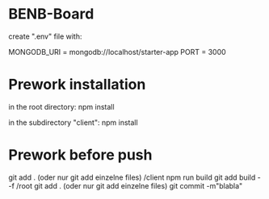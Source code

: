 # BENB-Board

create ".env" file with:

MONGODB_URI = mongodb://localhost/starter-app
PORT = 3000

# Prework installation
in the root directory:
npm install

in the subdirectory "client":
npm install

# Prework before push
git add .  (oder nur git add einzelne files)
/client
  npm run build
  git add build --f
/root
 git add .  (oder nur git add einzelne files)
 git commit -m"blabla"